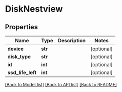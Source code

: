 # DiskNestview

## Properties
Name | Type | Description | Notes
------------ | ------------- | ------------- | -------------
**device** | **str** |  | [optional] 
**disk_type** | **str** |  | [optional] 
**id** | **int** |  | [optional] 
**ssd_life_left** | **int** |  | [optional] 

[[Back to Model list]](../README.md#documentation-for-models) [[Back to API list]](../README.md#documentation-for-api-endpoints) [[Back to README]](../README.md)


